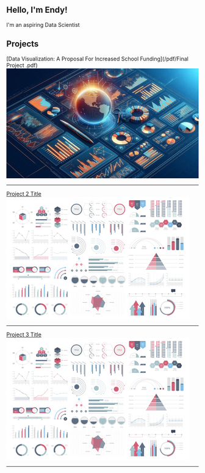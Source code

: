## Hello, I'm Endy!

I'm an aspiring Data Scientist 

## Projects

[Data Visualization: A Proposal For Increased School Funding](/pdf/Final Project .pdf)
<img src="images/thumb1.png?raw=true"/>

---
[Project 2 Title](/pdf/sample_presentation.pdf)
<img src="images/dummy_thumbnail.jpg?raw=true"/>

---
[Project 3 Title](http://example.com/)
<img src="images/dummy_thumbnail.jpg?raw=true"/>

---

